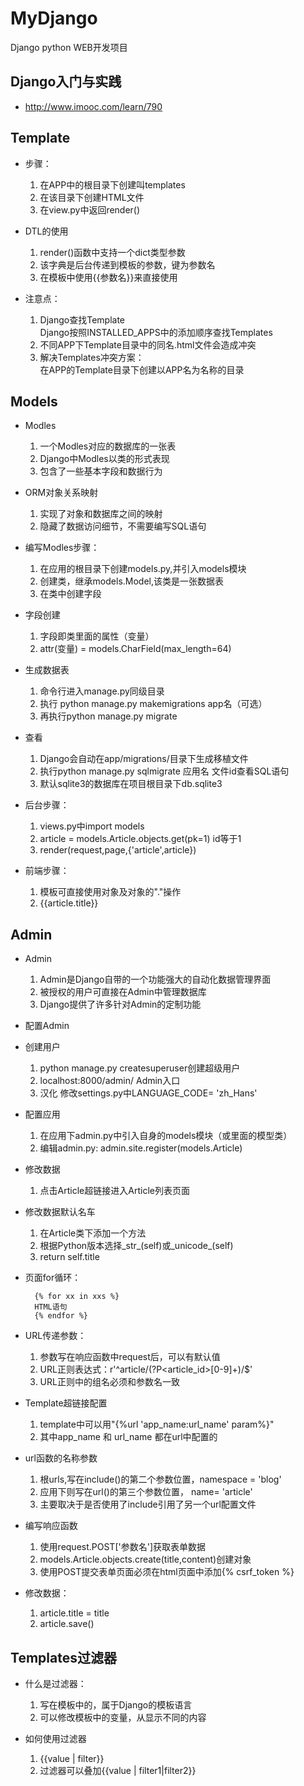# MyDjango
Django python WEB开发项目

## Django入门与实践
* http://www.imooc.com/learn/790

## Template
* 步骤：
  1. 在APP中的根目录下创建叫templates
  2. 在该目录下创建HTML文件
  3. 在view.py中返回render()

* DTL的使用
  1. render()函数中支持一个dict类型参数
  2. 该字典是后台传递到模板的参数，键为参数名
  3. 在模板中使用{{参数名}}来直接使用

* 注意点：
  1. Django查找Template <br>
     Django按照INSTALLED_APPS中的添加顺序查找Templates
  2. 不同APP下Template目录中的同名.html文件会造成冲突
  3. 解决Templates冲突方案：<br>
     在APP的Template目录下创建以APP名为名称的目录

## Models
* Modles
  1. 一个Modles对应的数据库的一张表
  2. Django中Modles以类的形式表现
  3. 包含了一些基本字段和数据行为

* ORM对象关系映射
  1. 实现了对象和数据库之间的映射
  2. 隐藏了数据访问细节，不需要编写SQL语句

* 编写Modles步骤：
  1. 在应用的根目录下创建models.py,并引入models模块
  2. 创建类，继承models.Model,该类是一张数据表
  3. 在类中创建字段

* 字段创建
  1. 字段即类里面的属性（变量）
  2. attr(变量) = models.CharField(max_length=64)

* 生成数据表
  1. 命令行进入manage.py同级目录
  2. 执行 python manage.py makemigrations app名（可选）
  3. 再执行python manage.py migrate

* 查看
  1. Django会自动在app/migrations/目录下生成移植文件
  2. 执行python manage.py sqlmigrate 应用名 文件id查看SQL语句
  3. 默认sqlite3的数据库在项目根目录下db.sqlite3

* 后台步骤：
  1. views.py中import models
  2. article = models.Article.objects.get(pk=1) id等于1
  3. render(request,page,{'article',article})

* 前端步骤：
  1. 模板可直接使用对象及对象的"."操作
  2. {{article.title}}

## Admin
* Admin
  1. Admin是Django自带的一个功能强大的自动化数据管理界面
  2. 被授权的用户可直接在Admin中管理数据库
  3. Django提供了许多针对Admin的定制功能

* 配置Admin

* 创建用户
  1. python manage.py createsuperuser创建超级用户
  2. localhost:8000/admin/ Admin入口
  3. 汉化 修改settings.py中LANGUAGE_CODE= 'zh_Hans'

* 配置应用
  1. 在应用下admin.py中引入自身的models模块（或里面的模型类）
  2. 编辑admin.py: admin.site.register(models.Article)

* 修改数据
  1. 点击Article超链接进入Article列表页面

* 修改数据默认名车
  1. 在Article类下添加一个方法
  2. 根据Python版本选择_str_(self)或_unicode_(self)
  3. return self.title

* 页面for循环： <br>

        {% for xx in xxs %}
        HTML语句
        {% endfor %}


* URL传递参数：
  1. 参数写在响应函数中request后，可以有默认值
  2. URL正则表达式：r'^article/(?P<article_id>[0-9]+)/$'
  3. URL正则中的组名必须和参数名一致

* Template超链接配置
  1. template中可以用"{%url 'app_name:url_name' param%}"
  2. 其中app_name 和 url_name 都在url中配置的

* url函数的名称参数
  1. 根urls,写在include()的第二个参数位置，namespace = 'blog'
  2. 应用下则写在url()的第三个参数位置， name= 'article'
  3. 主要取决于是否使用了include引用了另一个url配置文件

* 编写响应函数
  1. 使用request.POST['参数名']获取表单数据
  2. models.Article.objects.create(title,content)创建对象
  3. 使用POST提交表单页面必须在html页面中添加{% csrf_token %}

* 修改数据：
  1. article.title =  title
  2. article.save()


## Templates过滤器
* 什么是过滤器：
  1. 写在模板中的，属于Django的模板语言
  2. 可以修改模板中的变量，从显示不同的内容

* 如何使用过滤器
  1. {{value | filter}}
  2. 过滤器可以叠加{{value | filter1|filter2}}







